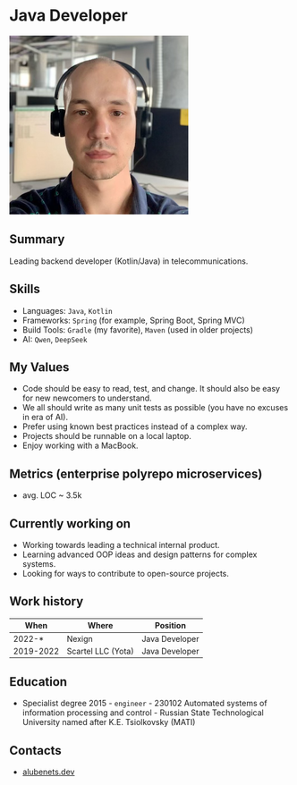 # Java Developer

![profile_photo.png](profile_photo.png)

## Summary

Leading backend developer (Kotlin/Java) in telecommunications.

## Skills

* Languages: `Java`, `Kotlin`
* Frameworks: `Spring` (for example, Spring Boot, Spring MVC)
* Build Tools: `Gradle` (my favorite), `Maven` (used in older projects)
* AI: `Qwen`, `DeepSeek`

## My Values

* Code should be easy to read, test, and change. It should also be easy for new newcomers to understand.
* We all should write as many unit tests as possible (you have no excuses in era of AI).
* Prefer using known best practices instead of a complex way.
* Projects should be runnable on a local laptop.
* Enjoy working with a MacBook.

## Metrics (enterprise polyrepo microservices)

* avg. LOC ~ 3.5k

## Currently working on

* Working towards leading a technical internal product.
* Learning advanced OOP ideas and design patterns for complex systems.
* Looking for ways to contribute to open-source projects.

## Work history

| When      | Where              | Position       |
|-----------|--------------------|----------------|
| 2022-*    | Nexign             | Java Developer |
| 2019-2022 | Scartel LLC (Yota) | Java Developer |

## Education

* Specialist degree 2015 - `engineer` - 230102 Automated systems of information processing and control  - Russian State Technological University named after K.E. Tsiolkovsky (MATI) 

## Contacts

* [alubenets.dev](https://alubenets.dev)
